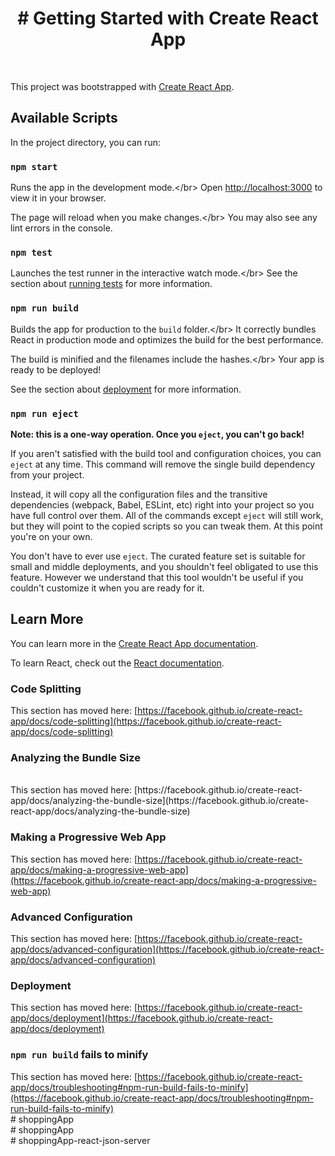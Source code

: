 <h1 align="center"># Getting Started with Create React App </h1></br>


This project was bootstrapped with [Create React App](https://github.com/facebook/create-react-app).</br>

## Available Scripts</br>

In the project directory, you can run:</br>

### `npm start`</br>

Runs the app in the development mode.\</br>
Open [http://localhost:3000](http://localhost:3000) to view it in your browser.</br>

The page will reload when you make changes.\</br>
You may also see any lint errors in the console.</br>

### `npm test`</br>

Launches the test runner in the interactive watch mode.\</br>
See the section about [running tests](https://facebook.github.io/create-react-app/docs/running-tests) for more information.</br>

### `npm run build`</br>

Builds the app for production to the `build` folder.\</br>
It correctly bundles React in production mode and optimizes the build for the best performance.</br>

The build is minified and the filenames include the hashes.\</br>
Your app is ready to be deployed!</br>

See the section about [deployment](https://facebook.github.io/create-react-app/docs/deployment) for more information.</br>

### `npm run eject`</br>

**Note: this is a one-way operation. Once you `eject`, you can't go back!**</br>

If you aren't satisfied with the build tool and configuration choices, you can `eject` at any time. This command will remove the single build dependency from your project.</br>

Instead, it will copy all the configuration files and the transitive dependencies (webpack, Babel, ESLint, etc) right into your project so you have full control over them. All of the commands except `eject` will still work, but they will point to the copied scripts so you can tweak them. At this point you're on your own.</br>

You don't have to ever use `eject`. The curated feature set is suitable for small and middle deployments, and you shouldn't feel obligated to use this feature. However we understand that this tool wouldn't be useful if you couldn't customize it when you are ready for it.

## Learn More</br>

You can learn more in the [Create React App documentation](https://facebook.github.io/create-react-app/docs/getting-started).</br>

To learn React, check out the [React documentation](https://reactjs.org/).</br>

### Code Splitting

This section has moved here: [https://facebook.github.io/create-react-app/docs/code-splitting](https://facebook.github.io/create-react-app/docs/code-splitting)

### Analyzing the Bundle Size
</br>
This section has moved here: [https://facebook.github.io/create-react-app/docs/analyzing-the-bundle-size](https://facebook.github.io/create-react-app/docs/analyzing-the-bundle-size)

### Making a Progressive Web App</br>

This section has moved here: [https://facebook.github.io/create-react-app/docs/making-a-progressive-web-app](https://facebook.github.io/create-react-app/docs/making-a-progressive-web-app)

### Advanced Configuration</br>

This section has moved here: [https://facebook.github.io/create-react-app/docs/advanced-configuration](https://facebook.github.io/create-react-app/docs/advanced-configuration)</br>

### Deployment</br>

This section has moved here: [https://facebook.github.io/create-react-app/docs/deployment](https://facebook.github.io/create-react-app/docs/deployment)</br>

### `npm run build` fails to minify</br>

This section has moved here: [https://facebook.github.io/create-react-app/docs/troubleshooting#npm-run-build-fails-to-minify](https://facebook.github.io/create-react-app/docs/troubleshooting#npm-run-build-fails-to-minify)</br>
#   s h o p p i n g A p p 
 </br>
 # shoppingApp</br>
#   s h o p p i n g A p p - r e a c t - j s o n - s e r v e r </br>
 
 
